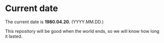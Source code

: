 # Current date

The current date is **1980.04.20.** (YYYY.MM.DD.)

This repository will be good when the world ends, so we will know how long it lasted.